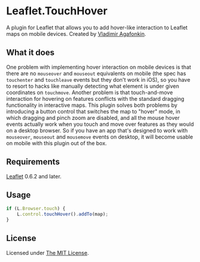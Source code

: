 
Leaflet.TouchHover
==================

A plugin for Leaflet that allows you to add hover-like interaction to Leaflet maps on mobile devices. Created by [Vladimir Agafonkin](https://github.com/mourner).

## What it does

One problem with implementing hover interaction on mobile devices is that there are no `mouseover` and `mouseout` equivalents on mobile
(the spec has `touchenter` and `touchleave` events but they don't work in iOS), so you have to resort to hacks like manually detecting what element is under given coordinates on `touchmove`.
Another problem is that touch-and-move interaction for hovering on features conflicts with the standard dragging functionality in interactive maps.
This plugin solves both problems by introducing a button control that switches the map to "hover" mode,
in which dragging and pinch zoom are disabled, and all the mouse hover events actually work when you touch and move over features as they would on a desktop browser. So if you have an app that's designed to work with `mouseover`, `mouseout` and `mousemove` events on desktop, it will become usable on mobile with this plugin out of the box.

## Requirements

[Leaflet](http://leafletjs.com) 0.6.2 and later.

## Usage

```js
if (L.Browser.touch) {
	L.control.touchHover().addTo(map);
}
```

## License

Licensed under [The MIT License](http://opensource.org/licenses/MIT).

